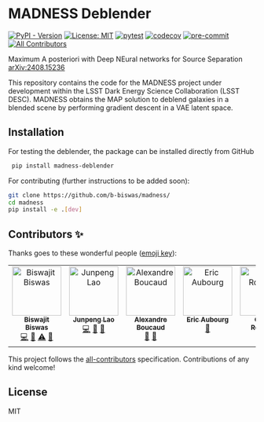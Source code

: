 # MADNESS Deblender
<!-- ALL-CONTRIBUTORS-BADGE:START - Do not remove or modify this section -->
[![PyPI - Version](https://img.shields.io/pypi/v/hub?color=blue&logo=pypi&logoColor=white)](https://img.shields.io/pypi/v/madness-deblender)
[![License: MIT](https://img.shields.io/badge/License-MIT-blue.svg)](https://opensource.org/licenses/MIT)
[![pytest](https://github.com/b-biswas/madness/actions/workflows/pytest.yml/badge.svg)](https://github.com/b-biswas/madness/actions/workflows/pytest.yml)
[![codecov](https://codecov.io/gh/b-biswas/madness/graph/badge.svg?token=2YNVQ7C4CU)](https://codecov.io/gh/b-biswas/madness)
[![pre-commit](https://img.shields.io/badge/pre--commit-enabled-brightgreen?logo=pre-commit)](https://github.com/pre-commit/pre-commit)
[![All Contributors](https://img.shields.io/badge/all_contributors-6-blue.svg?style=flat-square)](#contributors-)
<!-- ALL-CONTRIBUTORS-BADGE:END -->

Maximum A posteriori with Deep NEural networks for Source Separation [arXiv:2408.15236](https://arxiv.org/abs/2408.15236v1)

This repository contains the code for the MADNESS project under development within the LSST Dark Energy Science Collaboration (LSST DESC).
MADNESS obtains the MAP solution to deblend galaxies in a blended scene by performing gradient descent in a VAE latent space.

## Installation
For testing the deblender, the package can be installed directly from GitHub
```bash
 pip install madness-deblender
```
For contributing (further instructions to be added soon):
```bash
git clone https://github.com/b-biswas/madness/
cd madness
pip install -e .[dev]
```

## Contributors ✨

Thanks goes to these wonderful people ([emoji key](https://allcontributors.org/docs/en/emoji-key)):

<!-- ALL-CONTRIBUTORS-LIST:START - Do not remove or modify this section -->
<!-- prettier-ignore-start -->
<!-- markdownlint-disable -->
<table>
  <tbody>
    <tr>
      <td align="center" valign="top" width="14.28%"><a href="https://github.com/b-biswas"><img src="https://avatars.githubusercontent.com/u/44917825?v=4?s=100" width="100px;" alt="Biswajit Biswas"/><br /><sub><b>Biswajit Biswas</b></sub></a><br /><a href="https://github.com/b-biswas/MADNESS/commits?author=b-biswas" title="Code">💻</a> <a href="#ideas-b-biswas" title="Ideas, Planning, & Feedback">🤔</a> <a href="https://github.com/b-biswas/MADNESS/commits?author=b-biswas" title="Tests">⚠️</a> <a href="#maintenance-b-biswas" title="Maintenance">🚧</a></td>
      <td align="center" valign="top" width="14.28%"><a href="https://junpenglao.xyz/"><img src="https://avatars.githubusercontent.com/u/12952641?v=4?s=100" width="100px;" alt="Junpeng Lao"/><br /><sub><b>Junpeng Lao</b></sub></a><br /><a href="https://github.com/b-biswas/MADNESS/commits?author=junpenglao" title="Code">💻</a> <a href="https://github.com/b-biswas/MADNESS/pulls?q=is%3Apr+reviewed-by%3Ajunpenglao" title="Reviewed Pull Requests">👀</a> <a href="#ideas-junpenglao" title="Ideas, Planning, & Feedback">🤔</a></td>
      <td align="center" valign="top" width="14.28%"><a href="https://aboucaud.github.io"><img src="https://avatars.githubusercontent.com/u/3065310?v=4?s=100" width="100px;" alt="Alexandre Boucaud"/><br /><sub><b>Alexandre Boucaud</b></sub></a><br /><a href="https://github.com/b-biswas/MADNESS/pulls?q=is%3Apr+reviewed-by%3Aaboucaud" title="Reviewed Pull Requests">👀</a> <a href="#ideas-aboucaud" title="Ideas, Planning, & Feedback">🤔</a></td>
      <td align="center" valign="top" width="14.28%"><a href="https://github.com/aubourg"><img src="https://avatars.githubusercontent.com/u/4321664?v=4?s=100" width="100px;" alt="Eric Aubourg"/><br /><sub><b>Eric Aubourg</b></sub></a><br /><a href="#ideas-aubourg" title="Ideas, Planning, & Feedback">🤔</a></td>
      <td align="center" valign="top" width="14.28%"><a href="https://github.com/roucelle"><img src="https://avatars.githubusercontent.com/u/17788009?v=4?s=100" width="100px;" alt="Cécile Roucelle"/><br /><sub><b>Cécile Roucelle</b></sub></a><br /><a href="#ideas-roucelle" title="Ideas, Planning, & Feedback">🤔</a></td>
      <td align="center" valign="top" width="14.28%"><a href="https://github.com/aguinot"><img src="https://avatars.githubusercontent.com/u/39480528?v=4?s=100" width="100px;" alt="Axel Guinot"/><br /><sub><b>Axel Guinot</b></sub></a><br /><a href="#ideas-aguinot" title="Ideas, Planning, & Feedback">🤔</a></td>
    </tr>
  </tbody>
</table>

<!-- markdownlint-restore -->
<!-- prettier-ignore-end -->

<!-- ALL-CONTRIBUTORS-LIST:END -->

This project follows the [all-contributors](https://github.com/all-contributors/all-contributors) specification. Contributions of any kind welcome!

## License
MIT
